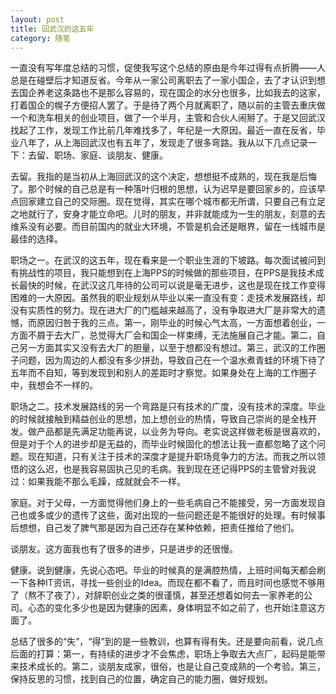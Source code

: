 ```yaml
---
layout: post
title: 回武汉的这五年
category: 随笔
---
```


一直没有写年度总结的习惯，促使我写这个总结的原由是今年过得有点折腾——人总是在碰壁后才知道反省。今年从一家公司离职去了一家小国企，去了才认识到想去国企养老这条路也不是那么容易的，现在国企的水分也很多，比如我去的这家，打着国企的幌子方便招人罢了。于是待了两个月就离职了，随以前的主管去重庆做一个和洗车相关的创业项目，做了一个半月，主管和合伙人闹掰了。于是又回武汉找起了工作，发现工作比前几年难找多了，年纪是一大原因。最近一直在反省，毕业八年了，从上海回武汉也有五年了，发现走了很多弯路。我从以下几点记录一下：去留、职场、家庭、谈朋友、健康。

去留。我指的是当初从上海回武汉的这个决定，想想挺不成熟的，现在我是后悔了。那个时候的自己总是有一种落叶归根的思想，认为迟早是要回家乡的，应该早点回家建立自己的交际圈。现在觉得，其实在哪个城市都无所谓，只要自己有立足之地就行了，安身才能立命吧。儿时的朋友，并非就能成为一生的朋友，刻意的去维系没有必要。而目前国内的就业大环境，不管是机会还是眼界，留在一线城市是最佳的选择。

职场之一。在武汉的这五年，现在看来是一个职业生涯的下坡路。每次面试被问到有挑战性的项目，我只能想到在上海PPS的时候做的那些项目，在PPS是我技术成长最快的时候，在武汉这几年待的公司可以说是毫无进步，这也是现在找工作变得困难的一大原因。虽然我的职业规划从毕业以来一直没有变：走技术发展路线，却没有实质性的努力。现在进大厂的门槛越来越高了，没有争取进大厂是非常大的遗憾，而原因归咎于我的三点。第一，刚毕业的时候心气太高，一方面想着创业，一方面不屑于去大厂，总觉得大厂会和国企一样束缚，无法施展自己才能。第二，自己另一方面其实又没有去大厂的胆量，以至于想都没有想过。第三，武汉的工作圈子问题，因为周边的人都没有多少拼劲，导致自己在一个温水煮青蛙的环境下待了五年而不自知，等到发现到和别人的差距时才察觉。如果身处在上海的工作圈子中，我想会不一样的。

职场之二。技术发展路线的另一个弯路是只有技术的广度，没有技术的深度。毕业的时候就接触到精益创业的思想，加上想创业的热情，导致自己崇尚的是全栈开发。做产品都是先满足功能再说，以业务为导向。老实说这样做老板是很喜欢的，但是对于个人的进步却是无益的，而毕业时候固化的想法让我一直都忽略了这个问题。现在知道，只有关注于技术的深度才是提升职场竞争力的方法。而我之所以领悟的这么迟，也是我容易固执己见的毛病。我到现在还记得PPS的主管曾对我说过：如果我能不那么毛躁，成就就会不一样。

家庭。对于父母，一方面觉得他们身上的一些毛病自己不能接受，另一方面发现自己也或多或少的遗传了这些，面对出现的一些问题还是不能很好的处理。有时候事后想想，自己发了脾气那是因为自己还存在某种依赖，把责任推给了他们。

谈朋友。这方面我也有了很多的进步，只是进步的还很慢。

健康。说到健康，先说心态吧。毕业的时候真的是满腔热情，上班时间每天都会刷一下各种IT资讯，寻找一些创业的Idea。而现在都不看了，而且时间也感觉不够用了（熬不了夜了），对辞职创业之类的很谨慎，甚至还想着如何去一家养老的公司。心态的变化多少也是因为健康的因素，身体明显不如之前了，也开始注意这方面了。

总结了很多的“失”，“得”到的是一些教训，也算有得有失。还是要向前看，说几点后面的打算：第一，有持续的进步才不会焦虑，职场上争取去大点厂，起码是能带来技术成长的。第二，谈朋友成家，很俗，也是让自己变成熟的一个考验。第三，保持反思的习惯，找到自己的位置，确定自己的能力圈，做好规划。












